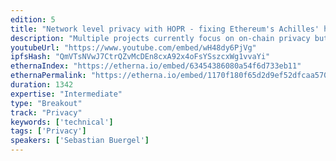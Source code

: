 ```yaml
---
edition: 5
title: "Network level privacy with HOPR - fixing Ethereum's Achilles' heel"
description: "Multiple projects currently focus on on-chain privacy but at network level, Ethereum utilizes broadcasting of messages in a P2P setting which is known to have inferior privacy-guarantees compared to mixnets. Beyond the core layer, dapps running on top of Ethereum or users interfacing these dapps and communicating with one another need a go-to protocol that allows them to exchange data without leaking private metadata that allows for de-anonymizing them while using a dapp.In this talk we highlight some attacks that collect network metadata in order to de-anonymize senders of a transaction. We then show how a mixnet like HOPR can be used to establish network-level metadata privacy. HOPR is a mixnet that allows participating nodes to earn ETH for relaying messages and thereby provide privacy. As HOPR requires cooperation of downstream nodes to unlock a payment, traditional payment channels would lead to race conditions that allow relayers to exploit the network. We will present an alternative to common payment channel implementations, building on commutative properties of elliptic curves for efficiently closing payment channels."
youtubeUrl: "https://www.youtube.com/embed/wH48dy6PjVg"
ipfsHash: "QmVTsNVwJ7CtrQZvMcDEn8cxA92x4oFsYSszcxWg1vvaYi"
ethernaIndex: "https://etherna.io/embed/63454386080a54f6d733eb11"
ethernaPermalink: "https://etherna.io/embed/1170f180f65d2d9ef52dfcaa5701a5b59c4d3cf8569427639997b2b9aa4b8ff8"
duration: 1342
expertise: "Intermediate"
type: "Breakout"
track: "Privacy"
keywords: ['technical']
tags: ['Privacy']
speakers: ['Sebastian Buergel']
---
```

